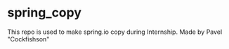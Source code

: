 # spring_copy
This repo is used to make spring.io copy during Internship.
Made by Pavel "Cockfishson"
